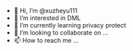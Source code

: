 - 👋 Hi, I’m @xuzheyu111
- 👀 I’m interested in DML
- 🌱 I’m currently learning privacy protect 
- 💞️ I’m looking to collaborate on ...
- 📫 How to reach me ...

<!---
xuzheyu111/xuzheyu111 is a ✨ special ✨ repository because its `README.md` (this file) appears on your GitHub profile.
You can click the Preview link to take a look at your changes.
--->
